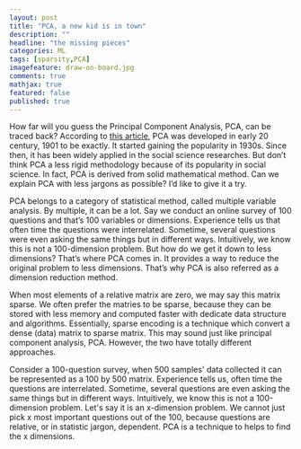 ```yaml
---
layout: post
title: "PCA, a new kid is in town"
description: ""
headline: "the missing pieces"
categories: ML
tags: [sparsity,PCA]
imagefeature: draw-on-board.jpg
comments: true
mathjax: true
featured: false
published: true
---
```


How far will you guess the Principal Component Analysis, PCA, can be traced back? According to [this article](http://imedea.uib-csic.es/master/cambioglobal/Modulo_V_cod101615/Theory/lit_support/pca_wold.pdf  "Title"), PCA was developed in early 20 century, 1901 to be exactly. It started gaining the popularity in 1930s.  Since then, it has been widely applied in the social science researches. But don’t think PCA a less rigid methodology because of its popularity in social science. In fact, PCA is derived from solid mathematical method. Can we explain PCA with less jargons as possible?   I’d like to give it a try.

PCA belongs to a category of statistical method, called multiple variable analysis. By multiple, it can be a lot. Say we conduct an online survey of 100 questions and that’s 100 variables or dimensions.  Experience tells us that often time the questions were interrelated. Sometime, several questions were even asking the same things but in different ways. Intuitively, we know this is not a 100-dimension problem. But how do we get it down to less dimensions?  That’s where PCA comes in. It provides a way to reduce the original problem to less dimensions.  That’s why PCA is also referred as a dimension reduction method. 



When most elements of a relative matrix are zero, we may say this matrix sparse. We often prefer the matries to be sparse, because they can be stored with less memory and computed faster with dedicate data structure and algorithms. Essentially, sparse encoding is a technique which convert a dense (data) matrix to sparse matrix. This may sound just like principal component analysis, PCA. However, the two have totally different approaches. 

<!--more-->

Consider a 100-question survey, when 500 samples' data collected it can be represented as a 100 by 500 matrix. Experience tells us, often time the questions are interrelated. Sometime, several questions are even asking the same things but in different ways. Intuitively, we know this is not a 100-dimension problem. Let's say it is an x-dimension problem. We cannot just pick x most important questions out of the 100, because questions are relative, or in statistic jargon, dependent. PCA is a technique to helps to find the x dimensions.


